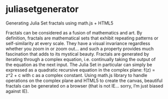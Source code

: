 # juliasetgenerator
Generating Julia Set fractals using math.js + HTML5

Fractals can be considered as a fusion of mathematics and art. By definition, fractals are mathematical sets that exhibit repeating patterns or self-similarity at every scale. They have a visual invariance regardless whether you zoom in or zoom out... and such a property provides much fascination that adds to its mystical beauty. 
Fractals are generated by iterating through a complex equation, i.e. continually taking the output of the equation as the next input. The Julia Set in particular can simply be expressed as a quadratic recursive equation in the complex plane: 
f(z) = z^2 + c 
with c as a complex constant. Using math.js library to handle operations on the complex plane and HTML5 to create the canvas, beautiful fractals can be generated on a browser (that is not IE… sorry, I’m just biased against IE). 

